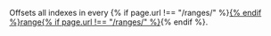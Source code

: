 Offsets all indexes in every {% if page.url !== "/ranges/" %}<a href="/ranges/">{% endif %}range{% if page.url !== "/ranges/" %}</a>{% endif %}.
